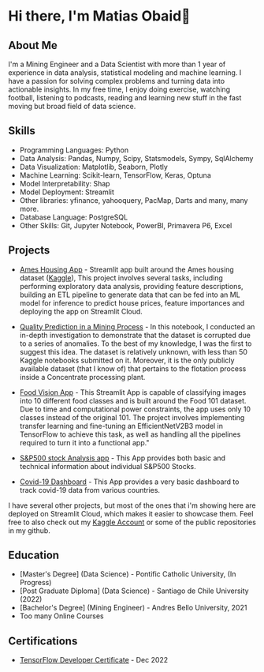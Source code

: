 # Hi there, I'm Matias Obaid👋

## About Me

I'm a Mining Engineer and a Data Scientist with more than 1 year of experience in data analysis, statistical modeling and machine learning. I have a passion for solving complex problems and turning data into actionable insights. In my free time, I enjoy doing exercise, watching football, listening to podcasts, reading and learning new stuff in the fast moving but broad field of data science.

## Skills

- Programming Languages: Python
- Data Analysis: Pandas, Numpy, Scipy, Statsmodels, Sympy, SqlAlchemy
- Data Visualization: Matplotlib, Seaborn, Plotly
- Machine Learning: Scikit-learn, TensorFlow, Keras, Optuna
- Model Interpretability: Shap
- Model Deployment: Streamlit
- Other libraries: yfinance, yahooquery, PacMap, Darts and many, many more.
- Database Language: PostgreSQL
- Other Skills: Git, Jupyter Notebook, PowerBI, Primavera P6, Excel

## Projects

- [Ames Housing App](https://matiasob-data-sci-streamlit-appsames-housingames-housing-zxwbn3.streamlit.app/) - Streamlit app built around the Ames housing dataset ([Kaggle](https://www.kaggle.com/c/house-prices-advanced-regression-techniques)), This project involves several tasks, including performing exploratory data analysis, providing feature descriptions, building an ETL pipeline to generate data that can be fed into an ML model for inference to predict house prices, feature importances and deploying the app on Streamlit Cloud.

- [Quality Prediction in a Mining Process](https://www.kaggle.com/code/matiasob/dataset-is-corrupt-and-should-not-be-used) - In this notebook, I conducted an in-depth investigation to demonstrate that the dataset is corrupted due to a series of anomalies. To the best of my knowledge, I was the first to suggest this idea. The dataset is relatively unknown, with less than 50 Kaggle notebooks submitted on it. Moreover, it is the only publicly available dataset (that I know of) that pertains to the flotation process inside a Concentrate processing plant.

- [Food Vision App](https://matiasob-food-vision-food-vision-ewd0i6.streamlit.app/) - This Streamlit App is capable of classifying images into 10 different food classes and is built around the Food 101 dataset. Due to time and computational power constraints, the app uses only 10 classes instead of the original 101. The project involves implementing transfer learning and fine-tuning an EfficientNetV2B3 model in TensorFlow to achieve this task, as well as handling all the pipelines required to turn it into a functional app."

- [S&P500 stock Analysis app](https://matiasob-data-science-p-streamlit-appsstock-appstock-app-7cgvtn.streamlit.app/) - This App provides both basic and technical information about individual S&P500 Stocks.

- [Covid-19 Dashboard](https://matiasob-data-sc-streamlit-appsdashboard-examplecovid-19-4i3hf3.streamlit.app/) - This App provides a very basic dashboard to track covid-19 data from various countries.

I have several other projects, but most of the ones that i'm showing here are deployed on Streamlit Cloud, which makes it easier to showcase them. Feel free to also check out my [Kaggle Account](https://www.kaggle.com/matiasob) or some of the public repositories in my github.

## Education

- [Master's Degree] (Data Science) - Pontific Catholic University, (In Progress)
- [Post Graduate Diploma] (Data Science) - Santiago de Chile University (2022)
- [Bachelor's Degree] (Mining Engineer) - Andres Bello University, 2021
- Too many Online Courses

## Certifications

- [TensorFlow Developer Certificate](https://www.credential.net/77d75f33-d55c-4185-ab00-1da4462dfaf9) - Dec 2022
